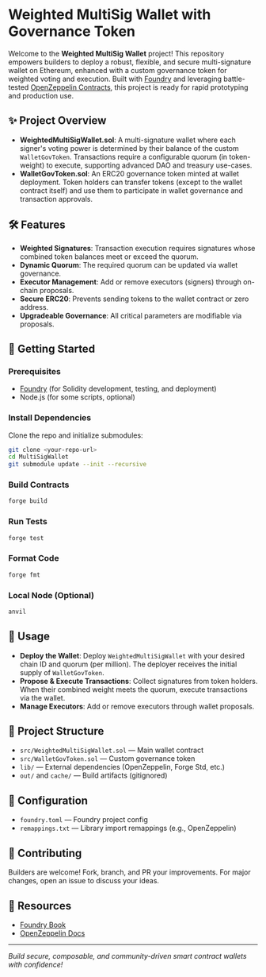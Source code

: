 # Weighted MultiSig Wallet with Governance Token

Welcome to the **Weighted MultiSig Wallet** project! This repository empowers builders to deploy a robust, flexible, and secure multi-signature wallet on Ethereum, enhanced with a custom governance token for weighted voting and execution. Built with [Foundry](https://book.getfoundry.sh/) and leveraging battle-tested [OpenZeppelin Contracts](https://github.com/OpenZeppelin/openzeppelin-contracts), this project is ready for rapid prototyping and production use.

## ✨ Project Overview

- **WeightedMultiSigWallet.sol**: A multi-signature wallet where each signer's voting power is determined by their balance of the custom `WalletGovToken`. Transactions require a configurable quorum (in token-weight) to execute, supporting advanced DAO and treasury use-cases.
- **WalletGovToken.sol**: An ERC20 governance token minted at wallet deployment. Token holders can transfer tokens (except to the wallet contract itself) and use them to participate in wallet governance and transaction approvals.

## 🛠️ Features

- **Weighted Signatures**: Transaction execution requires signatures whose combined token balances meet or exceed the quorum.
- **Dynamic Quorum**: The required quorum can be updated via wallet governance.
- **Executor Management**: Add or remove executors (signers) through on-chain proposals.
- **Secure ERC20**: Prevents sending tokens to the wallet contract or zero address.
- **Upgradeable Governance**: All critical parameters are modifiable via proposals.

## 🚀 Getting Started

### Prerequisites
- [Foundry](https://book.getfoundry.sh/getting-started/installation) (for Solidity development, testing, and deployment)
- Node.js (for some scripts, optional)

### Install Dependencies
Clone the repo and initialize submodules:
```sh
git clone <your-repo-url>
cd MultiSigWallet
git submodule update --init --recursive
```

### Build Contracts
```sh
forge build
```

### Run Tests
```sh
forge test
```

### Format Code
```sh
forge fmt
```

### Local Node (Optional)
```sh
anvil
```

## 🧩 Usage

- **Deploy the Wallet**: Deploy `WeightedMultiSigWallet` with your desired chain ID and quorum (per million). The deployer receives the initial supply of `WalletGovToken`.
- **Propose & Execute Transactions**: Collect signatures from token holders. When their combined weight meets the quorum, execute transactions via the wallet.
- **Manage Executors**: Add or remove executors through wallet proposals.

## 📂 Project Structure
- `src/WeightedMultiSigWallet.sol` — Main wallet contract
- `src/WalletGovToken.sol` — Custom governance token
- `lib/` — External dependencies (OpenZeppelin, Forge Std, etc.)
- `out/` and `cache/` — Build artifacts (gitignored)

## 📝 Configuration
- `foundry.toml` — Foundry project config
- `remappings.txt` — Library import remappings (e.g., OpenZeppelin)

## 🤝 Contributing
Builders are welcome! Fork, branch, and PR your improvements. For major changes, open an issue to discuss your ideas.

## 📖 Resources
- [Foundry Book](https://book.getfoundry.sh/)
- [OpenZeppelin Docs](https://docs.openzeppelin.com/contracts/)

---

*Build secure, composable, and community-driven smart contract wallets with confidence!*
